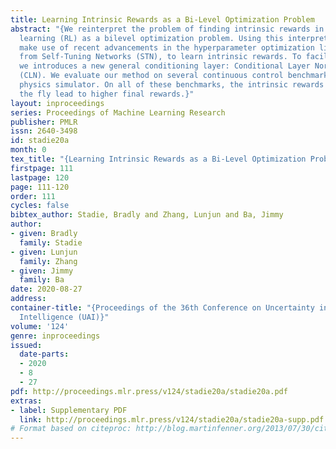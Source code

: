 ```yaml
---
title: Learning Intrinsic Rewards as a Bi-Level Optimization Problem
abstract: "{We reinterpret the problem of finding intrinsic rewards in reinforcement
  learning (RL) as a bilevel optimization problem. Using this interpretation, we can
  make use of recent advancements in the hyperparameter optimization literature, mainly
  from Self-Tuning Networks (STN), to learn intrinsic rewards. To facilitate our methods,
  we introduces a new general conditioning layer: Conditional Layer Normalization
  (CLN). We evaluate our method on several continuous control benchmarks in the Mujoco
  physics simulator. On all of these benchmarks, the intrinsic rewards learned on
  the fly lead to higher final rewards.}"
layout: inproceedings
series: Proceedings of Machine Learning Research
publisher: PMLR
issn: 2640-3498
id: stadie20a
month: 0
tex_title: "{Learning Intrinsic Rewards as a Bi-Level Optimization Problem}"
firstpage: 111
lastpage: 120
page: 111-120
order: 111
cycles: false
bibtex_author: Stadie, Bradly and Zhang, Lunjun and Ba, Jimmy
author:
- given: Bradly
  family: Stadie
- given: Lunjun
  family: Zhang
- given: Jimmy
  family: Ba
date: 2020-08-27
address: 
container-title: "{Proceedings of the 36th Conference on Uncertainty in Artificial
  Intelligence (UAI)}"
volume: '124'
genre: inproceedings
issued:
  date-parts:
  - 2020
  - 8
  - 27
pdf: http://proceedings.mlr.press/v124/stadie20a/stadie20a.pdf
extras:
- label: Supplementary PDF
  link: http://proceedings.mlr.press/v124/stadie20a/stadie20a-supp.pdf
# Format based on citeproc: http://blog.martinfenner.org/2013/07/30/citeproc-yaml-for-bibliographies/
---
```

